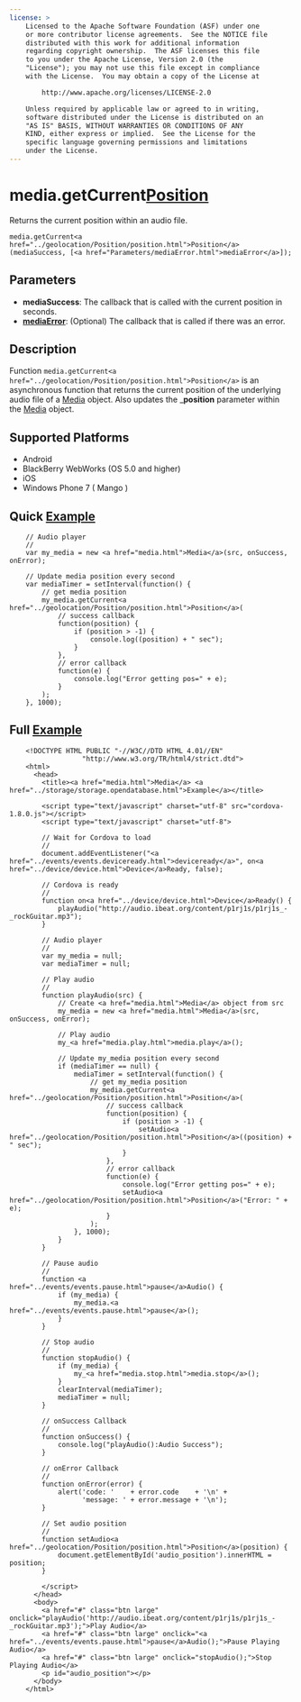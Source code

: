 ```yaml
---
license: >
    Licensed to the Apache Software Foundation (ASF) under one
    or more contributor license agreements.  See the NOTICE file
    distributed with this work for additional information
    regarding copyright ownership.  The ASF licenses this file
    to you under the Apache License, Version 2.0 (the
    "License"); you may not use this file except in compliance
    with the License.  You may obtain a copy of the License at

        http://www.apache.org/licenses/LICENSE-2.0

    Unless required by applicable law or agreed to in writing,
    software distributed under the License is distributed on an
    "AS IS" BASIS, WITHOUT WARRANTIES OR CONDITIONS OF ANY
    KIND, either express or implied.  See the License for the
    specific language governing permissions and limitations
    under the License.
---
```


media.getCurrent<a href="../geolocation/Position/position.html">Position</a>
========================

Returns the current position within an audio file.

    media.getCurrent<a href="../geolocation/Position/position.html">Position</a>(mediaSuccess, [<a href="Parameters/mediaError.html">mediaError</a>]);

Parameters
----------

- __mediaSuccess__: The callback that is called with the current position in seconds.
- __<a href="Parameters/mediaError.html">mediaError</a>__: (Optional) The callback that is called if there was an error.

Description
-----------

Function `media.getCurrent<a href="../geolocation/Position/position.html">Position</a>` is an asynchronous function that returns the current position of the underlying audio file of a <a href="media.html">Media</a> object. Also updates the ___position__ parameter within the <a href="media.html">Media</a> object. 

Supported Platforms
-------------------

- Android
- BlackBerry WebWorks (OS 5.0 and higher)
- iOS
- Windows Phone 7 ( Mango )
    
Quick <a href="../storage/storage.opendatabase.html">Example</a>
-------------

        // Audio player
        //
        var my_media = new <a href="media.html">Media</a>(src, onSuccess, onError);

        // Update media position every second
        var mediaTimer = setInterval(function() {
            // get media position
            my_media.getCurrent<a href="../geolocation/Position/position.html">Position</a>(
                // success callback
                function(position) {
                    if (position > -1) {
                        console.log((position) + " sec");
                    }
                },
                // error callback
                function(e) {
                    console.log("Error getting pos=" + e);
                }
            );
        }, 1000);


Full <a href="../storage/storage.opendatabase.html">Example</a>
------------

        <!DOCTYPE HTML PUBLIC "-//W3C//DTD HTML 4.01//EN"
                      "http://www.w3.org/TR/html4/strict.dtd">
        <html>
          <head>
            <title><a href="media.html">Media</a> <a href="../storage/storage.opendatabase.html">Example</a></title>
        
            <script type="text/javascript" charset="utf-8" src="cordova-1.8.0.js"></script>
            <script type="text/javascript" charset="utf-8">
        
            // Wait for Cordova to load
            //
            document.addEventListener("<a href="../events/events.deviceready.html">deviceready</a>", on<a href="../device/device.html">Device</a>Ready, false);
        
            // Cordova is ready
            //
            function on<a href="../device/device.html">Device</a>Ready() {
                playAudio("http://audio.ibeat.org/content/p1rj1s/p1rj1s_-_rockGuitar.mp3");
            }
        
            // Audio player
            //
            var my_media = null;
            var mediaTimer = null;
        
            // Play audio
            //
            function playAudio(src) {
                // Create <a href="media.html">Media</a> object from src
                my_media = new <a href="media.html">Media</a>(src, onSuccess, onError);
        
                // Play audio
                my_<a href="media.play.html">media.play</a>();
        
                // Update my_media position every second
                if (mediaTimer == null) {
                    mediaTimer = setInterval(function() {
                        // get my_media position
                        my_media.getCurrent<a href="../geolocation/Position/position.html">Position</a>(
                            // success callback
                            function(position) {
                                if (position > -1) {
                                    setAudio<a href="../geolocation/Position/position.html">Position</a>((position) + " sec");
                                }
                            },
                            // error callback
                            function(e) {
                                console.log("Error getting pos=" + e);
                                setAudio<a href="../geolocation/Position/position.html">Position</a>("Error: " + e);
                            }
                        );
                    }, 1000);
                }
            }
        
            // Pause audio
            // 
            function <a href="../events/events.pause.html">pause</a>Audio() {
                if (my_media) {
                    my_media.<a href="../events/events.pause.html">pause</a>();
                }
            }
        
            // Stop audio
            // 
            function stopAudio() {
                if (my_media) {
                    my_<a href="media.stop.html">media.stop</a>();
                }
                clearInterval(mediaTimer);
                mediaTimer = null;
            }
        
            // onSuccess Callback
            //
            function onSuccess() {
                console.log("playAudio():Audio Success");
            }
        
            // onError Callback 
            //
            function onError(error) {
                alert('code: '    + error.code    + '\n' + 
                      'message: ' + error.message + '\n');
            }
        
            // Set audio position
            // 
            function setAudio<a href="../geolocation/Position/position.html">Position</a>(position) {
                document.getElementById('audio_position').innerHTML = position;
            }
        
            </script>
          </head>
          <body>
            <a href="#" class="btn large" onclick="playAudio('http://audio.ibeat.org/content/p1rj1s/p1rj1s_-_rockGuitar.mp3');">Play Audio</a>
            <a href="#" class="btn large" onclick="<a href="../events/events.pause.html">pause</a>Audio();">Pause Playing Audio</a>
            <a href="#" class="btn large" onclick="stopAudio();">Stop Playing Audio</a>
            <p id="audio_position"></p>
          </body>
        </html>
